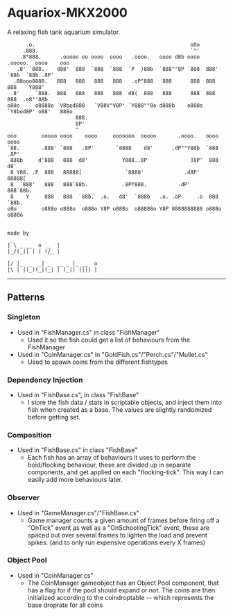 # Aquariox-MKX2000
A relaxing fish tank aquarium simulator.
                                                                                                                                                                     

	      .o.                                                  o8o                        
	     .888.                                                 `"'                        
	    .8"888.      .ooooo oo oooo  oooo   .oooo.   oooo d8b oooo   .ooooo.  oooo    ooo 
	   .8' `888.    d88' `888  `888  `888  `P  )88b  `888""8P `888  d88' `88b  `88b..8P'  
	  .88ooo8888.   888   888   888   888   .oP"888   888      888  888   888    Y888'    
	 .8'     `888.  888   888   888   888  d8(  888   888      888  888   888  .o8"'88b   
	o88o     o8888o `V8bod888   `V88V"V8P' `Y888""8o d888b    o888o `Y8bod8P' o88'   888o 
	                      888.                                                            
	                      8P'                                                             
	                      "                                                               
	ooo        ooooo oooo    oooo     ooooooo  ooooo       .oooo.   oooo    oooo          
	`88.       .888' `888   .8P'       `8888    d8'      .dP""Y88b  `888   .8P'           
	 888b     d'888   888  d8'           Y888..8P              ]8P'  888  d8'             
	 8 Y88. .P  888   88888[              `8888'             .d8P'   88888[               
	 8  `888'   888   888`88b.           .8PY888.          .dP'      888`88b.             
	 8    Y     888   888  `88b.  .o.   d8'  `888b   .o. .oP     .o  888  `88b.           
	o8o        o888o o888o  o888o Y8P o888o  o88888o Y8P 8888888888 o888o  o888o          
                                                                                      
	
	made by 
	 _                            
	| \ _ __  o  _  |             
	|_/(_|| | | (/_ |             
                              
	|/ |_  _  _| _  __ _ |_ __  o 
	|\ | |(_)(_|(_| | (_|| |||| | 


--------------------------------------------------------------------------------------------------------------------------------------------------------------------------

## Patterns

### Singleton
* Used in "FishManager.cs" in class "FishManager"
	* Used it so the fish could get a list of behaviours from the FishManager
* Used in "CoinManager.cs" in "GoldFish.cs"/"Perch.cs"/"Mullet.cs"
	* Used to spawn coins from the different fishtypes

### Dependency Injection
* Used in "FishBase.cs", in class "FishBase"
	* I store the fish data / stats in scriptable objects, and inject them into fish when created as a base. The values are slightly randomized before getting set.

### Composition
* Used in "FishBase.cs" in class "FishBase" 
	* Each fish has an array of behaviours it uses to perform the boid/flocking behaviour, these are divided up in separate components, and get applied on each "flocking-tick". This way I can easily add more behaviours later.

### Observer
* Used in "GameManager.cs"/"FishBase.cs"
	* Game manager counts a given amount of frames before firing off a "OnTick" event as well as a "OnSchoolingTick" event, these are spaced out over several frames to lighten the load and prevent spikes. (and to only run expensive operations every X frames)

### Object Pool
* Used in "CoinManager.cs"
	* The CoinManager gameobject has an Object Pool component, that has a flag for if the pool should expand or not.
		The coins are then initialized according to the coindroptable -- which represents the base droprate for all coins

